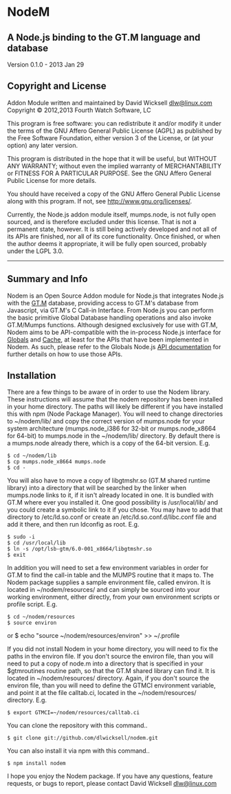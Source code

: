 # NodeM #

## A Node.js binding to the GT.M language and database ##

Version 0.1.0 - 2013 Jan 29

## Copyright and License ##

Addon Module written and maintained by David Wicksell <dlw@linux.com>  
Copyright © 2012,2013 Fourth Watch Software, LC

This program is free software: you can redistribute it and/or modify
it under the terms of the GNU Affero General Public License (AGPL)
as published by the Free Software Foundation, either version 3 of
the License, or (at your option) any later version.

This program is distributed in the hope that it will be useful,
but WITHOUT ANY WARRANTY; without even the implied warranty of
MERCHANTABILITY or FITNESS FOR A PARTICULAR PURPOSE. See the
GNU Affero General Public License for more details.

You should have received a copy of the GNU Affero General Public License
along with this program. If not, see <http://www.gnu.org/licenses/>.

Currently, the Node.js addon module itself, mumps.node, is not fully open
sourced, and is therefore excluded under this license. That is not a
permanent state, however. It is still being actively developed and not all
of its APIs are finished, nor all of its core functionality. Once finished,
or when the author deems it appropriate, it will be fully open sourced,
probably under the LGPL 3.0.

***

## Summary and Info ##

Nodem is an Open Source Addon module for Node.js that integrates Node.js
with the [GT.M][] database, providing access to GT.M's database from
Javascript, via GT.M's C Call-in Interface. From Node.js you can perform
the basic primitive Global Database handling operations and also invoke
GT.M/Mumps functions. Although designed exclusively for use with GT.M,
Nodem aims to be API-compatible with the in-process Node.js interface
for [Globals][] and [Cache][], at least for the APIs that have been
implemented in Nodem. As such, please refer to the Globals Node.js [API
documentation][Documentation] for further details on how to use those
APIs.

## Installation ##

There are a few things to be aware of in order to use the Nodem library.
These instructions will assume that the nodem repository has been installed
in your home directory. The paths will likely be different if you have
installed this with npm (Node Package Manager). You will need to change
directories to ~/nodem/lib/ and copy the correct version of mumps.node for
your system architecture (mumps.node_i386 for 32-bit or mumps.node_x8664 for
64-bit) to mumps.node in the ~/nodem/lib/ directory. By default there is a
mumps.node already there, which is a copy of the 64-bit version. E.g.

    $ cd ~/nodem/lib
    $ cp mumps.node_x8664 mumps.node
    $ cd -

You will also have to move a copy of libgtmshr.so (GT.M shared runtime
library) into a directory that will be searched by the linker when
mumps.node links to it, if it isn't already located in one. It is bundled
with GT.M where ever you installed it. One good possibility is
/usr/local/lib/ and you could create a symbolic link to it if you chose. You
may have to add that directory to /etc/ld.so.conf or create an
/etc/ld.so.conf.d/libc.conf file and add it there, and then run ldconfig as
root. E.g.

    $ sudo -i
    $ cd /usr/local/lib
    $ ln -s /opt/lsb-gtm/6.0-001_x8664/libgtmshr.so
    $ exit

In addition you will need to set a few environment variables in order for
GT.M to find the call-in table and the MUMPS routine that it maps to. The
Nodem package supplies a sample environment file, called environ. It is
located in ~/nodem/resources/ and can simply be sourced into your working
environment, either directly, from your own environment scripts or profile
script. E.g.

    $ cd ~/nodem/resources
    $ source environ
or
    $ echo "source ~/nodem/resources/environ" >> ~/.profile

If you did not install Nodem in your home directory, you will need to fix
the paths in the environ file. If you don't source the environ file, than
you will need to put a copy of node.m into a directory that is specified in
your $gtmroutines routine path, so that the GT.M shared library can find it.
It is located in ~/nodem/resources/ directory. Again, if you don't source
the environ file, than you will need to define the GTMCI environment
variable, and point it at the file calltab.ci, located in the
~/nodem/resources/ directory. E.g.

    $ export GTMCI=~/nodem/resources/calltab.ci

You can clone the repository with this command..

    $ git clone git://github.com/dlwicksell/nodem.git

You can also install it via npm with this command..

    $ npm install nodem

I hope you enjoy the Nodem package. If you have any questions, feature
requests, or bugs to report, please contact David Wicksell <dlw@linux.com>

[GT.M]: http://sourceforge.net/projects/fis-gtm/
[Globals]: http://globalsdb.org/
[Cache]: http://www.intersystems.com/cache/
[Documentation]: http://globalsdb.org/api-nodejs/Node.js%20Interface%20-%20User%20Guide%20-%20e1.5%20-%20v2012.2.0.580.x.pdf
